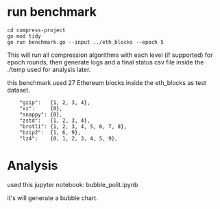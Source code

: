 # run benchmark




```
cd compress-project
go mod tidy
go run benchmark.go --input ../eth_blocks --epoch 5
```
This will run all compression algorithms with each level (if supported) for epoch rounds, then generate logs and a final status csv file inside the ./temp used for analysis later.

this benchmark used 27 Ethereum blocks inside the eth_blocks as test dataset.
```
	"gzip":   {1, 2, 3, 4},
	"xz":     {0},
	"snappy": {0},
	"zstd":   {1, 2, 3, 4},
	"brotli": {1, 2, 3, 4, 5, 6, 7, 8},
	"bzip2":  {1, 6, 9},
	"lz4":    {0, 1, 2, 3, 4, 5, 9},
```

# Analysis
used this jupyter notebook:
bubble_polit.ipynb

it's will generate a bubble chart.

